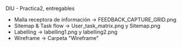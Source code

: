 DIU - Practica2, entregables

- Malla receptora de información -> FEEDBACK_CAPTURE_GRID.png
- Sitemap & Task flow -> User_task_matrix.png y Sitemap.png
- Labelling -> labelling1.png y labelling2.png
- Wireframe -> Carpeta "Wireframe"
